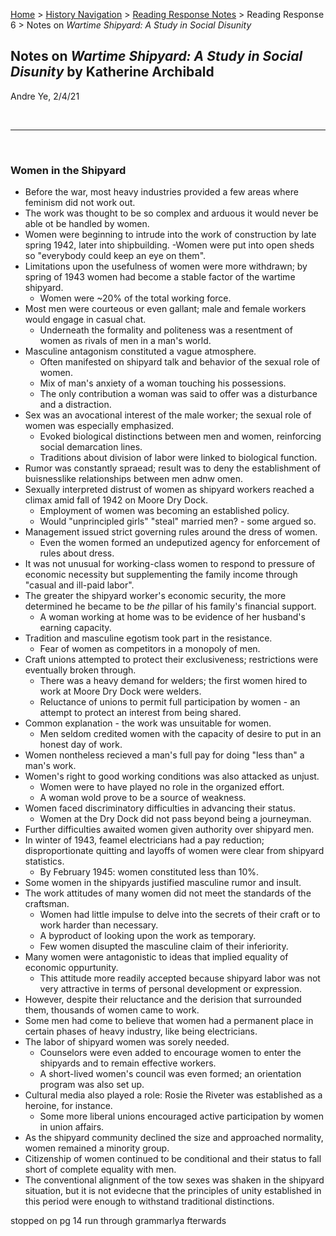 [Home](https://andre-ye.github.io) > [History Navigation](https://andre-ye.github.io/history/history_navigation) > [Reading Response Notes](https://andre-ye.github.io/history/history_navigation#weekly-reading-responses) > Reading Response 6 > Notes on *Wartime Shipyard: A Study in Social Disunity*

## Notes on *Wartime Shipyard: A Study in Social Disunity* by Katherine Archibald
Andre Ye, 2/4/21

<br>

---

<br>

### Women in the Shipyard
- Before the war, most heavy industries provided a few areas where feminism did not work out.
- The work was thought to be so complex and arduous it would never be able ot be handled by women.
- Women were beginning to intrude into the work of construction by late spring 1942, later into shipbuilding.
-Women were put into open sheds so "everybody could keep an eye on them".
- Limitations upon the usefulness of women were more withdrawn; by spring of 1943 women had become a stable factor of the wartime shipyard.
  - Women were ~20% of the total working force.
- Most men were courteous or even gallant; male and female workers would engage in casual chat.
  - Underneath the formality and politeness was a resentment of women as rivals of men in a man's world.
- Masculine antagonism constituted a vague atmosphere.
  - Often manifested on shipyard talk and behavior of the sexual role of women.
  - Mix of man's anxiety of a woman touching his possessions.
  - The only contribution a woman was said to offer was a disturbance and a distraction.
- Sex was an avocational interest of the male worker; the sexual role of women was especially emphasized.
  - Evoked biological distinctions between men and women, reinforcing social demarcation lines.
  - Traditions about division of labor were linked to biological function.
- Rumor was constantly spraead; result was to deny the establishment of buisnesslike relationships between men adnw omen.
- Sexually interpreted distrust of women as shipyard workers reached a climax amid fall of 1942 on Moore Dry Dock.
  - Employment of women was becoming an established policy.
  - Would "unprincipled girls" "steal" married men? - some argued so.
- Management issued strict governing rules around the dress of women.
  - Even the women formed an undeputized agency for enforcement of rules about dress.
- It was not unusual for working-class women to respond to pressure of economic necessity but supplementing the family income through "casual and ill-paid labor".
- The greater the shipyard worker's economic security, the more determined he became to be *the* pillar of his family's financial support.
  - A woman working at home was to be evidence of her husband's earning capacity.
- Tradition and masculine egotism took part in the resistance.
  - Fear of women as competitors in a monopoly of men.
- Craft unions attempted to protect their exclusiveness; restrictions were eventually broken through.
  - There was a heavy demand for welders; the first women hired to work at Moore Dry Dock were welders.
  - Reluctance of unions to permit full participation by women - an attempt to protect an interest from being shared.
- Common explanation - the work was unsuitable for women.
  - Men seldom credited women with the capacity of desire to put in an honest day of work.
- Women nontheless recieved a man's full pay for doing "less than" a man's work.
- Women's right to good working conditions was also attacked as unjust.
  - Women were to have played no role in the organized effort.
  - A woman wold prove to be a source of weakness.
- Women faced discriminatory difficulties in advancing their status.
  - Women at the Dry Dock did not pass beyond being a journeyman.
- Further difficulties awaited women given authority over shipyard men.
- In winter of 1943, feamel electricians had a pay reduction; disproportionate quitting and layoffs of women were clear from shipyard statistics.
  - By February 1945: women constituted less than 10%.
- Some women in the shipyards justified masculine rumor and insult.
- The work attitudes of many women did not meet the standards of the craftsman.
  - Women had little impulse to delve into the secrets of their craft or to work harder than necessary.
  - A byproduct of looking upon the work as temporary.
  - Few women disupted the masculine claim of their inferiority.
- Many women were antagonistic to ideas that implied equality of economic oppurtunity.
  - This attitude more readily accepted because shipyard labor was not very attractive in terms of personal development or expression.
- However, despite their reluctance and the derision that surrounded them, thousands of women came to work.
- Some men had come to believe that women had a permanent place in certain phases of heavy industry, like being electricians.
- The labor of shipyard women was sorely needed.
  - Counselors were even added to encourage women to enter the shipyards and to remain effective workers.
  - A short-lived women's council was even formed; an orientation program was also set up.
- Cultural media also played a role: Rosie the Riveter was established as a heroine, for instance.
  - Some more liberal unions encouraged active participation by women in union affairs.
- As the shipyard community declined the size and approached normality, women remained a minority group.
- Citizenship of women continued to be conditional and their status to fall short of complete equality with men.
- The conventional alignment of the tow sexes was shaken in the shipyard situation, but it is not evidecne that the principles of unity established in this period were enough to withstand traditional distinctions.


stopped on pg 14
run through grammarlya fterwards




































